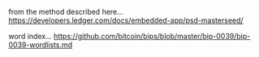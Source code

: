 from the method described here... https://developers.ledger.com/docs/embedded-app/psd-masterseed/

word index... https://github.com/bitcoin/bips/blob/master/bip-0039/bip-0039-wordlists.md
